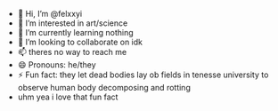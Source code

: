 - 👋 Hi, I’m @felxxyi
- 👀 I’m interested in art/science
- 🌱 I’m currently learning nothing      
- 💞️ I’m looking to collaborate on idk
- 📫 theres no way to reach me
- 😄 Pronouns: he/they
- ⚡ Fun fact: they let dead bodies lay ob fields in tenesse university to observe human body decomposing and rotting
- uhm yea i love that fun fact
<!---
felxxyi/felxxyi is a ✨ special ✨ repository because its `README.md` (this file) appears on your GitHub profile.
You can click the Preview link to take a look at your changes.
--->
